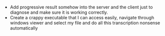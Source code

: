 - Add progressive result somehow into the server and the client just to diagnose and make sure it is working correctly.
- Create a crappy executable that I can access easily, navigate through windows viewer and select my file and do all this transcription nonsense automatically 
